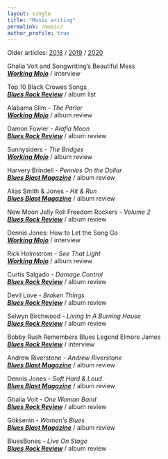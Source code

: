 ```yaml
---
layout: single
title: "Music writing"
permalink: /music/
author_profile: true
---
```

Older articles: [2018](https://steven.ovadia.org/music/2018) / [2019](https://steven.ovadia.org/music/2019) / [2020](https://steven.ovadia.org/music/2020)

Ghalia Volt and Songwriting’s Beautiful Mess    
[***Working Mojo***](https://www.workingmojo.com/ghalia-volt-and-songwritings-beautiful-mess/) / interview

Top 10 Black Crowes Songs    
[***Blues Rock Review***](https://bluesrockreview.com/2021/03/top-10-black-crowes-songs.html) / album list

Alabama Slim - *The Parlor*  
[***Working Mojo***](https://www.workingmojo.com/alabama-slim-brings-delightful-chaos-to-the-blues/) / album review

Damon Fowler - *Alafia Moon*  
[***Blues Rock Review***](https://bluesrockreview.com/2021/03/damon-fowler-alafia-moon-review.html) / album review

Sunnysiders - *The Bridges*  
[***Working Mojo***](https://www.workingmojo.com/sunnysiders-bridges-review/) / album review

Harvery Brindell - *Pennies On the Dollar*  
[***Blues Blast Magazine***](https://www.bluesblastmagazine.com/harvey-brindell-pennies-on-the-dollar-album-review/) / album review

Alias Smith & Jones - *Hit & Run*  
[***Blues Blast Magazine***](https://www.bluesblastmagazine.com/alias-smith-jones-hit-run-album-review/) / album review

New Moon Jelly Roll Freedom Rockers - *Volume 2*  
[***Blues Rock Review***](https://bluesrockreview.com/2021/03/new-moon-jelly-roll-freedom-rockers-vol-2-review.html) / album review

Dennis Jones: How to Let the Song Go  
[***Working Mojo***](https://www.workingmojo.com/dennis-jones-how-to-let-the-song-go/) / interview

Rick Holmstrom - *See That Light*  
[***Working Mojo***](https://www.workingmojo.com/rick-holmstrom-keeps-the-garage-clean/) / album review

Curtis Salgado - *Damage Control*  
[***Blues Rock Review***](https://bluesrockreview.com/2021/02/curtis-salgado-damage-control-review.html) / album review

Devil Love - *Broken Things*  
[***Blues Rock Review***](https://bluesrockreview.com/2021/02/devil-love-broken-things-review.html) / album review

Selwyn Birchwood - *Living In A Burning House*  
[***Blues Rock Review***](https://bluesrockreview.com/2021/02/selwyn-birchwood-living-in-a-burning-house-review.html) / album review

Bobby Rush Remembers Blues Legend Elmore James  
[***Blues Rock Review***](https://bluesrockreview.com/2021/01/bobby-rush-remembers-blues-legend-elmore-james.html) / interview

Andrew Riverstone - *Andrew Riverstone*  
[***Blues Blast Magazine***](http://www.bluesblastmagazine.com/andrew-riverstone-andrew-riverstone-album-review/) / album review

Dennis Jones - *Soft Hard & Loud*  
[***Blues Blast Magazine***](http://www.bluesblastmagazine.com/dennis-jones-soft-hard-loud-album-review/) / album review

Ghalia Volt - *One Woman Band*  
[***Blues Rock Review***](https://bluesrockreview.com/2021/01/ghalia-volt-one-woman-band-review.html) / album review

Göksenin - *Women's Blues*  
[***Blues Blast Magazine***](http://www.bluesblastmagazine.com/goksenin-womens-blues-album-review/) / album review

BluesBones - *Live On Stage*  
[***Blues Rock Review***](https://bluesrockreview.com/2021/01/the-bluesbones-live-on-stage-review.html) / album review